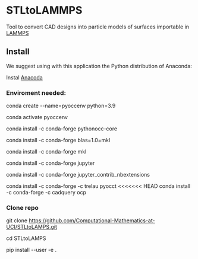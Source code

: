 # STLtoLAMMPS
Tool to convert CAD designs into particle models of surfaces importable in [LAMMPS](https://www.lammps.org/)

## Install 

We suggest using with this application the Python distribution of Anaconda:

Instal [Anacoda](https://www.anaconda.com/products/distribution)

### Enviroment needed:

conda create --name=pyoccenv python=3.9

conda activate pyoccenv

conda install -c conda-forge pythonocc-core

conda install -c conda-forge  blas=1.0=mkl

conda install -c conda-forge  mkl

conda install -c conda-forge jupyter

conda install -c conda-forge jupyter_contrib_nbextensions

conda install -c conda-forge -c trelau pyocct
<<<<<<< HEAD
conda install -c conda-forge -c cadquery ocp

### Clone repo

git clone https://github.com/Computational-Mathematics-at-UCI/STLtoLAMPS.git

cd STLtoLAMPS

pip install --user -e .



